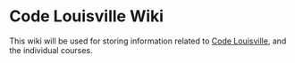 # Code Louisville Wiki
This wiki will be used for storing information related to [Code Louisville](https://codelouisville.org/), and the individual courses.